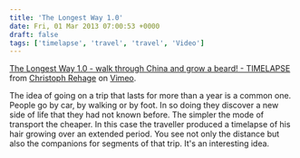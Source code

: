 ```yaml
---
title: 'The Longest Way 1.0'
date: Fri, 01 Mar 2013 07:00:53 +0000
draft: false
tags: ['timelapse', 'travel', 'travel', 'Video']
---
```


[The Longest Way 1.0 - walk through China and grow a beard! - TIMELAPSE](http://vimeo.com/4636202) from [Christoph Rehage](http://vimeo.com/bigfatspringroll) on [Vimeo](http://vimeo.com).

The idea of going on a trip that lasts for more than a year is a common one. People go by car, by walking or by foot. In so doing they discover a new side of life that they had not known before. The simpler the mode of transport the cheaper. In this case the traveller produced a timelapse of his hair growing over an extended period. You see not only the distance but also the companions for segments of that trip. It's an interesting idea.
